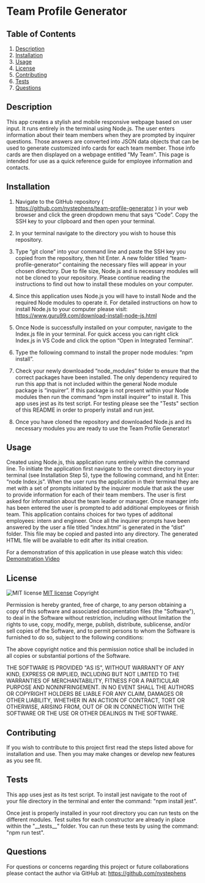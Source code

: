 # Team Profile Generator

## Table of Contents
1. [Description](#description)
2. [Installation](#installation)
3. [Usage](#usage)
4. [License](#license)
5. [Contributing](#contributing)
6. [Tests](#tests)
7. [Questions](#questions)

## Description

This app creates a stylish and mobile responsive webpage based on user input.  It runs entirely in the terminal using Node.js.
The user enters information about their team members when they are prompted by inquirer questions. Those answers are converted into JSON data objects that can be used to generate customized info cards for each team member.  Those info cards are then displayed on a webpage entitled "My Team".  This page is intended for use as a quick reference guide for employee information and contacts.

## Installation

1.  Navigate to the GitHub repository ( https://github.com/nystephens/team-profile-generator ) in your web browser and click the green dropdown menu that says “Code”.  Copy the SSH key to your clipboard and then open your terminal.  

2.  In your terminal navigate to the directory you wish to house this repository.   

3.  Type “git clone” into your command line and paste the SSH key you copied from the repository, then hit Enter.  A new folder titled “team-profile-generator” containing the necessary files will appear in your chosen directory.  Due to file size, Node.js and is necessary  modules will not be cloned to your repository.  Please continue reading the instructions to find out how to install these modules on your computer.  

4.  Since this application uses Node.js you will have to install Node and the required Node modules to operate it.  For detailed instructions on how  to install Node.js to your computer please visit: https://www.guru99.com/download-install-node-js.html  

5.  Once Node is successfully installed on your computer, navigate to the Index.js file in your terminal.  For quick access you can right click Index.js in VS Code and click the option “Open in Integrated Terminal”. 

6.  Type the following command to install the proper node modules: “npm install”.  

7.  Check your newly downloaded “node_modules” folder to ensure that the correct packages have been installed.  The only dependency required to run this app that is not included within the general Node module package is “inquirer”.  If this package is not present within your Node modules then run the command “npm install inquirer” to install it.  This app uses jest as its test script.  For testing please see the "Tests" section of this README in order to properly install and run jest. 

8.  Once you have cloned the repository and downloaded Node.js and its necessary modules you are ready to use the Team Profile Generator!  

## Usage

Created using Node.js, this application runs entirely within the command line.  To initiate the application first navigate to the correct directory in your terminal (see Installation Step 5), type the following command, and hit Enter:  “node Index.js”.  When the user runs the application in their terminal they are met with a set of prompts initiated by the inquirer module that ask the user to provide information for each of their team members.  The user is first asked for information about the team leader or manager.  Once manager info has been entered the user is prompted to add additional employees or finish team.  This application contains choices for two types of additonal employees: intern and engineer.  Once all the inquirer prompts have been answered by the user a file titled “index.html” is generated in the “dist” folder.  This file may be copied and pasted into any directory.  The generated HTML file will be available to edit after its initial creation. 

For a demonstration of this application in use please watch this video:
[Demonstration Video]()

## License

![MIT license](https://img.shields.io/badge/license-MIT-brightgreen)
[MIT license](https://opensource.org/licenses/MIT)
Copyright <YEAR> <COPYRIGHT HOLDER>

Permission is hereby granted, free of charge, to any person obtaining a copy of this software and associated documentation files (the "Software"), to deal in the Software without restriction, including without limitation the rights to use, copy, modify, merge, publish, distribute, sublicense, and/or sell copies of the Software, and to permit persons to whom the Software is furnished to do so, subject to the following conditions:

The above copyright notice and this permission notice shall be included in all copies or substantial portions of the Software.

THE SOFTWARE IS PROVIDED "AS IS", WITHOUT WARRANTY OF ANY KIND, EXPRESS OR IMPLIED, INCLUDING BUT NOT LIMITED TO THE WARRANTIES OF MERCHANTABILITY, FITNESS FOR A PARTICULAR PURPOSE AND NONINFRINGEMENT. IN NO EVENT SHALL THE AUTHORS OR COPYRIGHT HOLDERS BE LIABLE FOR ANY CLAIM, DAMAGES OR OTHER LIABILITY, WHETHER IN AN ACTION OF CONTRACT, TORT OR OTHERWISE, ARISING FROM, OUT OF OR IN CONNECTION WITH THE SOFTWARE OR THE USE OR OTHER DEALINGS IN THE SOFTWARE.

## Contributing

If you wish to contribute to this project first read the steps listed above for installation and use.  Then you may make changes or develop new features as you see fit.

## Tests

This app uses jest as its test script.  To install jest navigate to the root of your file directory in the terminal and enter the command: "npm install jest".

Once jest is properly installed in your root directory you can run tests on the different modules.  Test suites for each constructor are already in place within the "\_\_tests\_\_" folder.  You can run these tests by using the command: "npm run test".


## Questions
For questions or concerns regarding this project or future collaborations please contact the author via GitHub at:
https://github.com/nystephens
